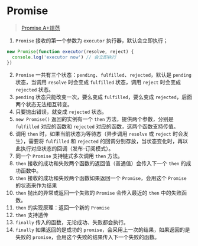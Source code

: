 # Promise

> [Promise A+规范](https://promisesaplus.com)

1. `Promise` 接收的第一个参数为 `executor` 执行器，默认会立即执行；
```javascript
new Promise(function executor(resolve, reject) {
  console.log('executor now') // 会立即执行
})
```
2. `Promise` 一共有三个状态：`pending`、`fulfilled`、`rejected`，默认是 `pending` 状态，当调用 `resolve` 时会变成 `fulfilled` 状态，调用 `reject` 时会变成 `rejected` 状态。
3. `pending` 状态只能改变一次，要么变成 `fulfilled`，要么变成 `rejected`，后面两个状态无法相互转变。
4. 只要抛出错误，就变成 `rejected` 状态。
5. `new Promise()` 返回的实例有一个 `then` 方法，提供两个参数，分别是 `fulfilled` 对应的函数和 `rejected` 对应的函数，这两个函数支持传值。
6. 调用 `then` 时，如果当前状态为等待态（异步调用 `resolve` 或 `reject` 时会发生），需要将 `fulfilled` 和 `rejected` 的回调分别存放，当状态变化时，再以此执行对应状态的回调（发布-订阅模式）。
7. 同一个 `Promise` 支持链式多次调用 `then` 方法。
8. `then` 接收的成功和失败两个函数的返回值（普通值）会传入下一个 `then` 的成功函数中。
9. `then` 接收的成功和失败两个函数如果返回一个 `Promise`，会用这个 `Promise` 的状态来作为结果
10. `then` 抛出的异常或返回一个失败的 `Promise` 会传入最近的 `then` 中的失败函数。
11. `then` 的实现原理：返回一个新的 `Promise`
12. `then` 支持透传
13. `finally` 传入的函数，无论成功、失败都会执行。
14. `finally` 如果返回的是成功的 `promise`，会采用上一次的结果，如果返回的是失败的 `promise`，会用这个失败的结果传入下一个失败的函数。

```javascript

```